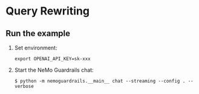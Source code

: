 # Query Rewriting

## Run the example

1. Set environment:
   ```shell
   export OPENAI_API_KEY=sk-xxx
    ```

2. Start the NeMo Guardrails chat:
   ```shell
   $ python -m nemoguardrails.__main__ chat --streaming --config . --verbose
   ```
